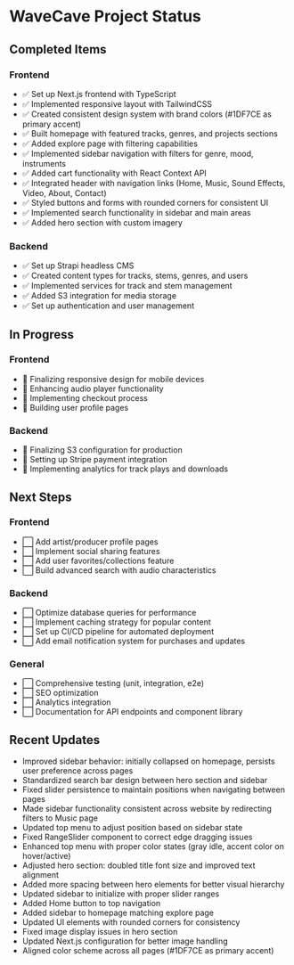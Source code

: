 # WaveCave Project Status

## Completed Items

### Frontend
- ✅ Set up Next.js frontend with TypeScript
- ✅ Implemented responsive layout with TailwindCSS
- ✅ Created consistent design system with brand colors (#1DF7CE as primary accent)
- ✅ Built homepage with featured tracks, genres, and projects sections
- ✅ Added explore page with filtering capabilities
- ✅ Implemented sidebar navigation with filters for genre, mood, instruments
- ✅ Added cart functionality with React Context API
- ✅ Integrated header with navigation links (Home, Music, Sound Effects, Video, About, Contact)
- ✅ Styled buttons and forms with rounded corners for consistent UI
- ✅ Implemented search functionality in sidebar and main areas
- ✅ Added hero section with custom imagery

### Backend
- ✅ Set up Strapi headless CMS
- ✅ Created content types for tracks, stems, genres, and users
- ✅ Implemented services for track and stem management
- ✅ Added S3 integration for media storage
- ✅ Set up authentication and user management

## In Progress

### Frontend
- 🔄 Finalizing responsive design for mobile devices
- 🔄 Enhancing audio player functionality
- 🔄 Implementing checkout process
- 🔄 Building user profile pages

### Backend
- 🔄 Finalizing S3 configuration for production
- 🔄 Setting up Stripe payment integration
- 🔄 Implementing analytics for track plays and downloads

## Next Steps

### Frontend
- ⬜ Add artist/producer profile pages
- ⬜ Implement social sharing features
- ⬜ Add user favorites/collections feature
- ⬜ Build advanced search with audio characteristics

### Backend
- ⬜ Optimize database queries for performance
- ⬜ Implement caching strategy for popular content
- ⬜ Set up CI/CD pipeline for automated deployment
- ⬜ Add email notification system for purchases and updates

### General
- ⬜ Comprehensive testing (unit, integration, e2e)
- ⬜ SEO optimization
- ⬜ Analytics integration
- ⬜ Documentation for API endpoints and component library

## Recent Updates
- Improved sidebar behavior: initially collapsed on homepage, persists user preference across pages
- Standardized search bar design between hero section and sidebar
- Fixed slider persistence to maintain positions when navigating between pages
- Made sidebar functionality consistent across website by redirecting filters to Music page
- Updated top menu to adjust position based on sidebar state
- Fixed RangeSlider component to correct edge dragging issues
- Enhanced top menu with proper color states (gray idle, accent color on hover/active)
- Adjusted hero section: doubled title font size and improved text alignment
- Added more spacing between hero elements for better visual hierarchy
- Updated sidebar to initialize with proper slider ranges
- Added Home button to top navigation
- Added sidebar to homepage matching explore page
- Updated UI elements with rounded corners for consistency
- Fixed image display issues in hero section
- Updated Next.js configuration for better image handling
- Aligned color scheme across all pages (#1DF7CE as primary accent) 